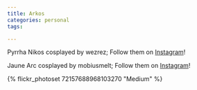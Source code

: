 ```yaml
---
title: Arkos 
categories: personal
tags: 

---
```


Pyrrha Nikos cosplayed by wezrez; Follow them on [Instagram](https://www.instagram.com/wezrez)!

Jaune Arc cosplayed by mobiusmelt; Follow them on [Instagram](https://www.instagram.com/mobiusmelt)!

{% flickr_photoset 72157688968103270 "Medium" %}